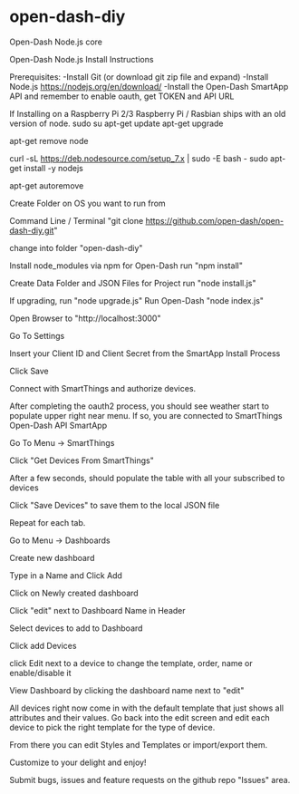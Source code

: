 # open-dash-diy
Open-Dash Node.js core

Open-Dash Node.js Install Instructions

Prerequisites:
-Install Git (or download git zip file and expand)
-Install Node.js https://nodejs.org/en/download/
-Install the Open-Dash SmartApp API and remember to enable oauth, get TOKEN and API URL

If Installing on a Raspberry Pi 2/3
Raspberry Pi / Rasbian ships with an old version of node.
sudo su
apt-get update
apt-get upgrade

apt-get remove node

curl -sL https://deb.nodesource.com/setup_7.x | sudo -E bash -
sudo apt-get install -y nodejs

apt-get autoremove

Create Folder on OS you want to run from

Command Line / Terminal
"git clone https://github.com/open-dash/open-dash-diy.git" 

change into folder "open-dash-diy"

Install node_modules via npm for Open-Dash
run "npm install"

Create Data Folder and JSON Files for Project
run "node install.js"

If upgrading, run "node upgrade.js"
Run Open-Dash
"node index.js"

Open Browser to "http://localhost:3000"

Go To Settings

Insert your Client ID and Client Secret from the SmartApp Install Process

Click Save

Connect with SmartThings and authorize devices.

After completing the oauth2 process, you should see weather start to populate upper right near menu.  If so, you are connected to SmartThings Open-Dash API SmartApp

Go To Menu -> SmartThings

Click "Get Devices From SmartThings"

After a few seconds, should populate the table with all your subscribed to devices

Click "Save Devices" to save them to the local JSON file

Repeat for each tab.

Go to Menu -> Dashboards

Create new dashboard

Type in a Name and Click Add

Click on Newly created dashboard

Click "edit" next to Dashboard Name in Header

Select devices to add to Dashboard

Click add Devices

click Edit next to a device to change the template, order, name or enable/disable it

View Dashboard by clicking the dashboard name next to "edit"

All devices right now come in with the default template that just shows all attributes and their values.  Go back into the edit screen and edit each device to pick the right template for the type of device.

From there you can edit Styles and Templates or import/export them.

Customize to your delight and enjoy!

Submit bugs, issues and feature requests on the github repo "Issues" area.
